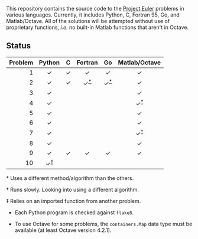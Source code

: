 This repository contains the source code to the [Project Euler](https://projecteuler.net/ "Project Euler") problems in various languages.
Currently, it includes Python, C, Fortran 95, Go, and Matlab/Octave.
All of the solutions will be attempted without use of proprietary functions, *i.e.* no built-in Matlab functions that aren't in Octave.


## Status
| Problem | Python | C | Fortran | Go | Matlab/Octave |
| ---: | :---: | :---: | :---: | :---: | :---: |
| 1 | ✓ | ✓ | ✓ | ✓ | ✓ |
| 2 | ✓ | ✓ | ✓<sup>[\*](#different_algo)</sup> | ✓<sup>[\*](#different_algo)</sup> | ✓ |
| 3 | ✓ |  |  |  | ✓ |
| 4 | ✓ |  |  |  | ✓<sup>[†](#different_algo)</sup> |
| 5 | ✓ |  |  |  | ✓ |
| 6 | ✓ |  |  |  | ✓ |
| 7 | ✓ |  |  |  | ✓<sup>[†](#different_algo)</sup> |
| 8 | ✓ |  |  |  | ✓ |
| 9 | ✓ | ✓ | ✓ | ✓ | ✓ |
| 10| ✓<sup>[‡](#outside_import)</sup> |  |  |  |  |

<a name="different_algo">\*</a> Uses a different method/algorithm than the others.

<a name="slow_program">†</a> Runs slowly. Looking into using a different algorithm.

<a name="outside_import">‡</a> Relies on an imported function from another problem.


* Each Python program is checked against `flake8`.

* To use Octave for some problems, the `containers.Map` data type must be available (at least Octave version 4.2.1).

